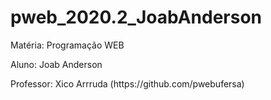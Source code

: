 # pweb_2020.2_JoabAnderson

<p>Matéria: Programação WEB</p>
<p>Aluno: Joab Anderson</p>
<p>Professor: Xico Arrruda (https://github.com/pwebufersa)</p>

